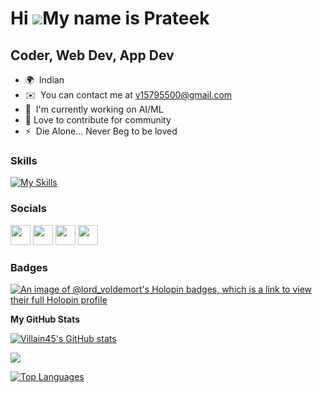 Hi ![](https://user-images.githubusercontent.com/18350557/176309783-0785949b-9127-417c-8b55-ab5a4333674e.gif)My name is Prateek
======================================================================================================================================

Coder, Web Dev, App Dev
-----------------------

* 🌍  Indian
* ✉️  You can contact me at [v15795500@gmail.com](mailto:v15795500@gmail.com)
* 🚀  I'm currently working on AI/ML
* 🤝 Love to contribute for community
* ⚡  Die Alone... Never Beg to be loved

### Skills
[![My Skills](https://skillicons.dev/icons?i=c,cpp,html,css,js,bootstrap,codepen,docker,express,materialui,appwrite,bitbucket)](https://skillicons.dev)


### Socials

<p align="left"> <a href="https://www.codesandbox.com/voldy45" target="_blank" rel="noreferrer"><img src="https://raw.githubusercontent.com/danielcranney/readme-generator/main/public/icons/socials/codesandbox.svg" width="32" height="32" /></a> <a href="https://www.github.com/Villain45" target="_blank" rel="noreferrer"><img src="https://raw.githubusercontent.com/danielcranney/readme-generator/main/public/icons/socials/github.svg" width="32" height="32" /></a> <a href="https://www.linkedin.com/in/prateek-hebsur-99a227191" target="_blank" rel="noreferrer"><img src="https://raw.githubusercontent.com/danielcranney/readme-generator/main/public/icons/socials/linkedin.svg" width="32" height="32" /></a> <a href="https://www.twitter.com/Hebsur45" target="_blank" rel="noreferrer"><img src="https://raw.githubusercontent.com/danielcranney/readme-generator/main/public/icons/socials/twitter.svg" width="32" height="32" /></a></p>

### Badges

[![An image of @lord_voldemort's Holopin badges, which is a link to view their full Holopin profile](https://holopin.me/lord_voldemort)]([https://holopin.io/@lord_voldemort|https://holopin.io/@lord_voldemort])

<b>My GitHub Stats</b>

<a href="http://www.github.com/Villain45"><img src="https://github-readme-stats.vercel.app/api?username=Villain45&show_icons=true&hide=&count_private=true&title_color=0891b2&text_color=ffffff&icon_color=0891b2&bg_color=1c1917&hide_border=true&show_icons=true" alt="Villain45's GitHub stats" /></a>

<a href="http://www.github.com/Villain45"><img src="https://github-readme-streak-stats.herokuapp.com/?user=Villain45&stroke=ffffff&background=1c1917&ring=0891b2&fire=0891b2&currStreakNum=ffffff&currStreakLabel=0891b2&sideNums=ffffff&sideLabels=ffffff&dates=ffffff&hide_border=true" /></a>

<a href="https://github.com/Villain45" align="left"><img src="https://github-readme-stats.vercel.app/api/top-langs/?username=Villain45&langs_count=10&title_color=0891b2&text_color=ffffff&icon_color=0891b2&bg_color=1c1917&hide_border=true&locale=en&custom_title=Top%20%Languages" alt="Top Languages" /></a>
